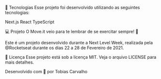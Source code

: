 🚀 Tecnologias
Esse projeto foi desenvolvido utilizando as seguintes tecnologias:

Next.js
React
TypeScript

💻 Projeto
O Move.it veio para te lembrar de se exercitar sempre! 💜

Este é um projeto desenvolvido durante a Next Level Week, realizada pela @Rocketseat durante os dias 22 a 28 de Fevereiro de 2021.

📝 Licença
Esse projeto está sob a licença MIT. Veja o arquivo LICENSE para mais detalhes.

Desenvolvido com 💜 por Tobias Carvalho
